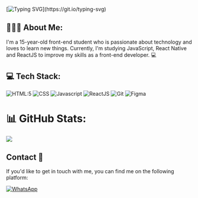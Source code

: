 [![Typing SVG](https://readme-typing-svg.demolab.com?font=Fira+Code&pause=1000&color=1AF71C&width=435&lines=Hello%2C+World!;Welcome+to+my+profile.)](https://git.io/typing-svg)

##  👨🏽‍💻 About Me:

I'm a 15-year-old front-end student who is passionate about technology and loves to learn new things. Currently, I'm studying JavaScript, React Native and ReactJS to improve my skills as a front-end developer. 💻

## 💻 Tech Stack:

![HTML:5](https://img.shields.io/badge/HTML5-323330?style=for-the-badge&logo=html5&logoColor=E34F26)
![CSS](https://img.shields.io/badge/CSS3-323330?style=for-the-badge&logo=css3&logoColor=1572B6)
![Javascript](https://img.shields.io/badge/JavaScript-323330?style=for-the-badge&logo=javascript&logoColor=F7DF1E)
![ReactJS](https://img.shields.io/badge/Reactjs-323330?style=for-the-badge&logo=react&logoColor=#61DAFB)
![Git](https://img.shields.io/badge/GIT-323330?style=for-the-badge&logo=git&logoColor=F05032)
![Figma](https://img.shields.io/badge/figma-323330.svg?style=for-the-badge&logo=figma&logoColor=A5CD39)

# 📊 GitHub Stats:

![](https://github-readme-stats.vercel.app/api/top-langs/?username=Srfreitass&theme=dark&hide_border=false&include_all_commits=false&count_private=false&layout=compact)

## Contact 📱

If you'd like to get in touch with me, you can find me on the following platform:


[![WhatsApp](https://img.shields.io/badge/WhatsApp-%2325D366.svg?style=for-the-badge&logo=WhatsApp&logoColor=white)](https://wa.me/5567996608368)


